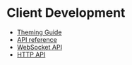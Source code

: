 # Client Development

- [Theming Guide](client_development/theming.md)
- [API reference](client_development/api_reference.md)
- [WebSocket API](https://join-lemmy.org/api/index.html)
- [HTTP API](client_development/http_api.md)

